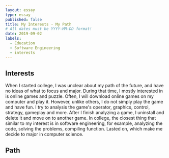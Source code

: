 ```yaml
---
layout: essay
type: essay
published: false
title: My Interests - My Path
# All dates must be YYYY-MM-DD format!
date: 2019-09-02
labels:
  - Education
  - Software Engineering
  - interests
---
```


## Interests
When I started college, I was unclear about my path of the future, and have no ideas of what to focus and major. During that time, I mostly interested in is online games and puzzle. Often, I will download online games on my computer and play it. However, unlike others, I do not simply play the game and have fun.  I try to analysis the game's operator, graphics, control, strategy, gameplay and more. After I finish analyzing a game, I uninstall and delete it and move on to another game. In college, the closest thing that similar to my interest is in software engineering, for example, analyzing the code, solving the problems, compiling function. Lasted on, which make me decide to major in computer science.

## Path

